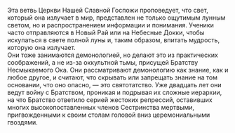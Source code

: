 Эта ветвь Церкви Нашей Славной Госпожи проповедует, что свет, который она излучает в мир, представлен не только ощутимым лунным светом, но и распространением информации и понимания. Ученики часто отправляются в Новый Рай или на Небесные Докки, чтобы искупаться в свете полной луны и, таким образом, впитать мудрость, которую она излучает.  
Они тоже занимаются демонологией, но делают это из практических соображений, а не из-за оккультной тьмы, присущей Братству Несмыкаемого Ока. Они рассматривают демонологию как знание, как и любое другое, и считают, что скрывать или запрещать знание на том основании, что оно опасно, — это святотатство. Уже двадцать лет они ведут войну с Братством, проникая и подрывая их сложные иерархии, на что Братство ответило серией жестоких репрессий, оставивших многих высокопоставленных членов Сестринства мертвыми, пригвожденными к своим столам головой вниз церемониальными гвоздями.